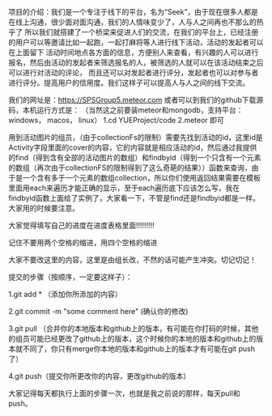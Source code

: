 项目的介绍：我们是一个专注于线下的平台，名为“Seek”，由于现在很多人都是在线上沟通，很少面对面沟通，我们的人情味变少了，人与人之间再也不那么的热乎了
所以我们就搭建了一个桥梁来促进人们的交流，在我们的平台上，已经注册的用户可以等邀请比如一起跑，一起打麻将等人进行线下活动，活动的发起者可以在上面留下
活动时间地点各方面的信息，方便别人来查看，有兴趣的人可以进行报名，然后由活动的发起者来筛选报名的人，被筛选的人就可以在该活动结束之后可以进行对活动的评论，
而且还可以对发起者进行评分，发起者也可以对参与者进行评分。提高用户的信用度。我们这样子可以提高人与人之间的线下交流。


我们的网址是：https://SPSGroup5.meteor.com
或者可以到我们的github下载源码，本机运行方式是：
（当然这之前要装meteor和mongodb，支持平台：windows， macos， linux）
1.cd YUEProject/code
2.meteor
即可




用到活动图片的组员，（由于collectionFs的限制）需要先找到活动的id，这里id是Activity字段里面的cover的内容，它的内容就是相应活动的id，然后通过我提供的find（得到含有全部的活动图片的数组）和findbyid（得到一个只含有一个元素的数组（再次由于collectionFS的限制得到了这么奇葩的结果））函数来查询，由于是一个含有多于一个元素的数组collection，所以你们使用返回结果需要在模板里面用each来遍历才能正确的显示，至于each遍历底下应该怎么写，我在findbyid函数上面给了实例了，大家看一下，不管是find还是findbyid都是一样。大家用的时候要注意。


大家觉得填写自己的进度在进度表格里面!!!!!!!!!

记住不要用两个空格的缩进，用四个空格的缩进

大家不要改这里的内容，这里是由组长改，不然的话可能产生冲突。切记切记！

提交的步骤（按顺序，一定要这样子）：

1.git add * （添加你所添加的内容）

2.git commit -m "some comment here" (确认你的修改)

3.git pull （合并你的本地版本和github上的版本，有可能在你打码的时候，其他的组员可能已经更改了github上的版本，这个时候你的本地的版本和github上的版本就不同了，你只有merge你本地的版本和github上的版本才有可能在git push了）

4.git push（提交你所更改你的内容，更改github的版本）


大家记得每天都执行上面的步骤一次，也就是我之前说的那样，每天pull和push。
